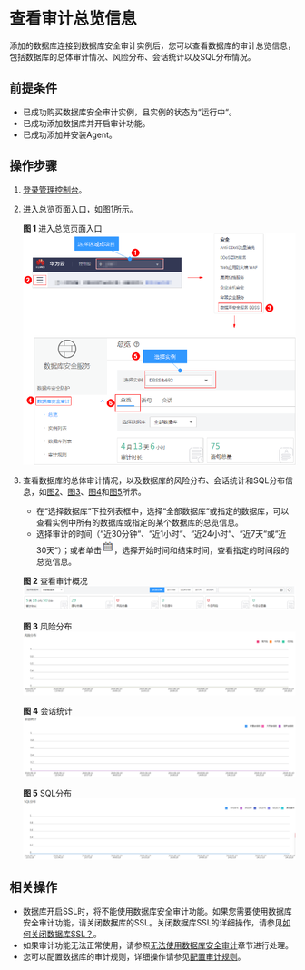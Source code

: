 # 查看审计总览信息<a name="ZH-CN_TOPIC_0145057229"></a>

添加的数据库连接到数据库安全审计实例后，您可以查看数据库的审计总览信息，包括数据库的总体审计情况、风险分布、会话统计以及SQL分布情况。

## 前提条件<a name="section441811405410"></a>

-   已成功购买数据库安全审计实例，且实例的状态为“运行中“。
-   已成功添加数据库并开启审计功能。
-   已成功添加并安装Agent。

## 操作步骤<a name="section16337113512514"></a>

1.  [登录管理控制台](https://console.huaweicloud.com/?locale=zh-cn)。
2.  进入总览页面入口，如[图1](#fig1517671993110)所示。

    **图 1**  进入总览页面入口<a name="fig1517671993110"></a>  
    ![](figures/进入总览页面入口.png "进入总览页面入口")

3.  查看数据库的总体审计情况，以及数据库的风险分布、会话统计和SQL分布信息，如[图2](#fig077713432352)、[图3](#fig11444449413)、[图4](#fig188672335467)和[图5](#fig842781211482)所示。

    -   在“选择数据库“下拉列表框中，选择“全部数据库“或指定的数据库，可以查看实例中所有的数据库或指定的某个数据库的总览信息。
    -   选择审计的时间（“近30分钟“、“近1小时“、“近24小时“、“近7天“或“近30天“）；或者单击![](figures/icon-calendar.png)，选择开始时间和结束时间，查看指定的时间段的总览信息。

    **图 2**  查看审计概况<a name="fig077713432352"></a>  
    ![](figures/查看审计概况.png "查看审计概况")

    **图 3**  风险分布<a name="fig11444449413"></a>  
    ![](figures/风险分布.png "风险分布")

    **图 4**  会话统计<a name="fig188672335467"></a>  
    ![](figures/会话统计.png "会话统计")

    **图 5**  SQL分布<a name="fig842781211482"></a>  
    ![](figures/SQL分布.png "SQL分布")


## 相关操作<a name="section1273551612494"></a>

-   数据库开启SSL时，将不能使用数据库安全审计功能。如果您需要使用数据库安全审计功能，请关闭数据库的SSL。关闭数据库SSL的详细操作，请参见[如何关闭数据库SSL？](https://support.huaweicloud.com/dbss_faq/dbss_01_0283.html)。
-   如果审计功能无法正常使用，请参照[无法使用数据库安全审计](https://support.huaweicloud.com/dbss_faq/dbss_01_0235.html)章节进行处理。
-   您可以配置数据库的审计规则，详细操作请参见[配置审计规则](添加审计范围.md)。

